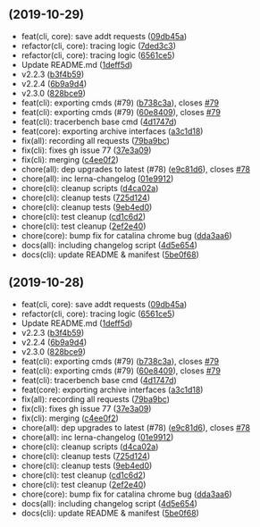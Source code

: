##  (2019-10-29)

* feat(cli, core): save addt requests ([09db45a](https://github.com/tracerbench/tracerbench/commit/09db45a))
* refactor(cli, core): tracing logic ([7ded3c3](https://github.com/tracerbench/tracerbench/commit/7ded3c3))
* refactor(cli, core): tracing logic ([6561ce5](https://github.com/tracerbench/tracerbench/commit/6561ce5))
* Update README.md ([1deff5d](https://github.com/tracerbench/tracerbench/commit/1deff5d))
* v2.2.3 ([b3f4b59](https://github.com/tracerbench/tracerbench/commit/b3f4b59))
* v2.2.4 ([6b9a9d4](https://github.com/tracerbench/tracerbench/commit/6b9a9d4))
* v2.3.0 ([828bce9](https://github.com/tracerbench/tracerbench/commit/828bce9))
* feat(cli): exporting cmds (#79) ([b738c3a](https://github.com/tracerbench/tracerbench/commit/b738c3a)), closes [#79](https://github.com/tracerbench/tracerbench/issues/79)
* feat(cli): exporting cmds (#79) ([60e8409](https://github.com/tracerbench/tracerbench/commit/60e8409)), closes [#79](https://github.com/tracerbench/tracerbench/issues/79)
* feat(cli): tracerbench base cmd ([4d1747d](https://github.com/tracerbench/tracerbench/commit/4d1747d))
* feat(core): exporting archive interfaces ([a3c1d18](https://github.com/tracerbench/tracerbench/commit/a3c1d18))
* fix(all): recording all requests ([79ba9bc](https://github.com/tracerbench/tracerbench/commit/79ba9bc))
* fix(cli): fixes gh issue 77 ([37e3a09](https://github.com/tracerbench/tracerbench/commit/37e3a09))
* fix(cli): merging ([c4ee0f2](https://github.com/tracerbench/tracerbench/commit/c4ee0f2))
* chore(all): dep upgrades to latest (#78) ([e9c81d6](https://github.com/tracerbench/tracerbench/commit/e9c81d6)), closes [#78](https://github.com/tracerbench/tracerbench/issues/78)
* chore(all): inc lerna-changelog ([01e9912](https://github.com/tracerbench/tracerbench/commit/01e9912))
* chore(cli): cleanup scripts ([d4ca02a](https://github.com/tracerbench/tracerbench/commit/d4ca02a))
* chore(cli): cleanup tests ([725d124](https://github.com/tracerbench/tracerbench/commit/725d124))
* chore(cli): cleanup tests ([9eb4ed0](https://github.com/tracerbench/tracerbench/commit/9eb4ed0))
* chore(cli): test cleanup ([cd1c6d2](https://github.com/tracerbench/tracerbench/commit/cd1c6d2))
* chore(cli): test cleanup ([2ef2e40](https://github.com/tracerbench/tracerbench/commit/2ef2e40))
* chore(core): bump fix for catalina chrome bug ([dda3aa6](https://github.com/tracerbench/tracerbench/commit/dda3aa6))
* docs(all): including changelog script ([4d5e654](https://github.com/tracerbench/tracerbench/commit/4d5e654))
* docs(cli): update README & manifest ([5be0f68](https://github.com/tracerbench/tracerbench/commit/5be0f68))



##  (2019-10-28)

* feat(cli, core): save addt requests ([09db45a](https://github.com/tracerbench/tracerbench/commit/09db45a))
* refactor(cli, core): tracing logic ([6561ce5](https://github.com/tracerbench/tracerbench/commit/6561ce5))
* Update README.md ([1deff5d](https://github.com/tracerbench/tracerbench/commit/1deff5d))
* v2.2.3 ([b3f4b59](https://github.com/tracerbench/tracerbench/commit/b3f4b59))
* v2.2.4 ([6b9a9d4](https://github.com/tracerbench/tracerbench/commit/6b9a9d4))
* v2.3.0 ([828bce9](https://github.com/tracerbench/tracerbench/commit/828bce9))
* feat(cli): exporting cmds (#79) ([b738c3a](https://github.com/tracerbench/tracerbench/commit/b738c3a)), closes [#79](https://github.com/tracerbench/tracerbench/issues/79)
* feat(cli): exporting cmds (#79) ([60e8409](https://github.com/tracerbench/tracerbench/commit/60e8409)), closes [#79](https://github.com/tracerbench/tracerbench/issues/79)
* feat(cli): tracerbench base cmd ([4d1747d](https://github.com/tracerbench/tracerbench/commit/4d1747d))
* feat(core): exporting archive interfaces ([a3c1d18](https://github.com/tracerbench/tracerbench/commit/a3c1d18))
* fix(all): recording all requests ([79ba9bc](https://github.com/tracerbench/tracerbench/commit/79ba9bc))
* fix(cli): fixes gh issue 77 ([37e3a09](https://github.com/tracerbench/tracerbench/commit/37e3a09))
* fix(cli): merging ([c4ee0f2](https://github.com/tracerbench/tracerbench/commit/c4ee0f2))
* chore(all): dep upgrades to latest (#78) ([e9c81d6](https://github.com/tracerbench/tracerbench/commit/e9c81d6)), closes [#78](https://github.com/tracerbench/tracerbench/issues/78)
* chore(all): inc lerna-changelog ([01e9912](https://github.com/tracerbench/tracerbench/commit/01e9912))
* chore(cli): cleanup scripts ([d4ca02a](https://github.com/tracerbench/tracerbench/commit/d4ca02a))
* chore(cli): cleanup tests ([725d124](https://github.com/tracerbench/tracerbench/commit/725d124))
* chore(cli): cleanup tests ([9eb4ed0](https://github.com/tracerbench/tracerbench/commit/9eb4ed0))
* chore(cli): test cleanup ([cd1c6d2](https://github.com/tracerbench/tracerbench/commit/cd1c6d2))
* chore(cli): test cleanup ([2ef2e40](https://github.com/tracerbench/tracerbench/commit/2ef2e40))
* chore(core): bump fix for catalina chrome bug ([dda3aa6](https://github.com/tracerbench/tracerbench/commit/dda3aa6))
* docs(all): including changelog script ([4d5e654](https://github.com/tracerbench/tracerbench/commit/4d5e654))
* docs(cli): update README & manifest ([5be0f68](https://github.com/tracerbench/tracerbench/commit/5be0f68))




